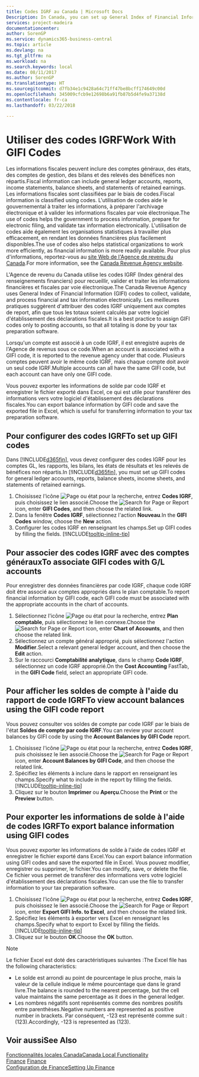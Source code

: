 ```yaml
---
title: Codes IGRF au Canada | Microsoft Docs
Description: In Canada, you can set up General Index of Financial Information (GIFI) codes and assign them to posting accounts
services: project-madeira
documentationcenter: 
author: SorenGP
ms.service: dynamics365-business-central
ms.topic: article
ms.devlang: na
ms.tgt_pltfrm: na
ms.workload: na
ms.search.keywords: local
ms.date: 08/11/2017
ms.author: SorenGP
ms.translationtype: HT
ms.sourcegitcommit: d7fb34e1c9428a64c71ff47be8bcff174649c00d
ms.openlocfilehash: 345009cfcb9e12698b6a91fb87b5d4fe9a37138d
ms.contentlocale: fr-ca
ms.lasthandoff: 03/22/2018

---
```

# <a name="work-with-gifi-codes"></a><span data-ttu-id="48b9f-102">Utiliser des codes IGRF</span><span class="sxs-lookup"><span data-stu-id="48b9f-102">Work With GIFI Codes</span></span>
<span data-ttu-id="48b9f-103">Les informations fiscales peuvent inclure des comptes généraux, des états, des comptes de gestion, des bilans et des relevés des bénéfices non répartis.</span><span class="sxs-lookup"><span data-stu-id="48b9f-103">Fiscal information can include general ledger accounts, reports, income statements, balance sheets, and statements of retained earnings.</span></span> <span data-ttu-id="48b9f-104">Les informations fiscales sont classifiées par le biais de codes.</span><span class="sxs-lookup"><span data-stu-id="48b9f-104">Fiscal information is classified using codes.</span></span> <span data-ttu-id="48b9f-105">L'utilisation de codes aide le gouvernemental à traiter les informations, à préparer l'archivage électronique et à valider les informations fiscales par voie électronique.</span><span class="sxs-lookup"><span data-stu-id="48b9f-105">The use of codes helps the government to process information, prepare for electronic filing, and validate tax information electronically.</span></span> <span data-ttu-id="48b9f-106">L'utilisation de codes aide également les organisations statistiques à travailler plus efficacement, en rendant les données financières plus facilement disponibles.</span><span class="sxs-lookup"><span data-stu-id="48b9f-106">The use of codes also helps statistical organizations to work more efficiently, as financial information is more readily available.</span></span> <span data-ttu-id="48b9f-107">Pour plus d'informations, reportez-vous au [site Web de l'Agence de revenu du Canada](http://www.cra-arc.gc.ca/).</span><span class="sxs-lookup"><span data-stu-id="48b9f-107">For more information, see the [Canada Revenue Agency website](http://www.cra-arc.gc.ca/).</span></span>

<span data-ttu-id="48b9f-108">L'Agence de revenu du Canada utilise les codes IGRF (Index général des renseignements financiers) pour recueillir, valider et traiter les informations financières et fiscales par voie électronique.</span><span class="sxs-lookup"><span data-stu-id="48b9f-108">The Canada Revenue Agency uses General Index of Financial Information (GIFI) codes to collect, validate, and process financial and tax information electronically.</span></span> <span data-ttu-id="48b9f-109">Les meilleures pratiques suggèrent d'attribuer des codes IGRF uniquement aux comptes de report, afin que tous les totaux soient calculés par votre logiciel d'établissement des déclarations fiscales.</span><span class="sxs-lookup"><span data-stu-id="48b9f-109">It is a best practice to assign GIFI codes only to posting accounts, so that all totaling is done by your tax preparation software.</span></span>

<span data-ttu-id="48b9f-110">Lorsqu'un compte est associé à un code IGRF, il est enregistré auprès de l'Agence de revenus sous ce code.</span><span class="sxs-lookup"><span data-stu-id="48b9f-110">When an account is associated with a GIFI code, it is reported to the revenue agency under that code.</span></span> <span data-ttu-id="48b9f-111">Plusieurs comptes peuvent avoir le même code IGRF, mais chaque compte doit avoir un seul code IGRF.</span><span class="sxs-lookup"><span data-stu-id="48b9f-111">Multiple accounts can all have the same GIFI code, but each account can have only one GIFI code.</span></span>

<span data-ttu-id="48b9f-112">Vous pouvez exporter les informations de solde par code IGRF et enregistrer le fichier exporté dans Excel, ce qui est utile pour transférer des informations vers votre logiciel d'établissement des déclarations fiscales.</span><span class="sxs-lookup"><span data-stu-id="48b9f-112">You can export balance information by GIFI code and save the exported file in Excel, which is useful for transferring information to your tax preparation software.</span></span>

## <a name="to-set-up-gifi-codes"></a><span data-ttu-id="48b9f-113">Pour configurer des codes IGRF</span><span class="sxs-lookup"><span data-stu-id="48b9f-113">To set up GIFI codes</span></span>
<span data-ttu-id="48b9f-114">Dans [!INCLUDE[d365fin](../../includes/d365fin_md.md)], vous devez configurer des codes IGRF pour les comptes GL, les rapports, les bilans, les états de résultats et les relevés de bénéfices non répartis.</span><span class="sxs-lookup"><span data-stu-id="48b9f-114">In [!INCLUDE[d365fin](../../includes/d365fin_md.md)], you must set up GIFI codes for general ledger accounts, reports, balance sheets, income sheets, and statements of retained earnings.</span></span>

1. <span data-ttu-id="48b9f-115">Choisissez l'icône ![Page ou état pour la recherche](../../media/ui-search/search_small.png "icône Page ou état pour la recherche"), entrez **Codes IGRF**, puis choisissez le lien associé.</span><span class="sxs-lookup"><span data-stu-id="48b9f-115">Choose the ![Search for Page or Report](../../media/ui-search/search_small.png "Search for Page or Report icon") icon, enter **GIFI Codes**, and then choose the related link.</span></span>
2. <span data-ttu-id="48b9f-116">Dans la fenêtre **Codes IGRF**, sélectionnez l'action **Nouveau**.</span><span class="sxs-lookup"><span data-stu-id="48b9f-116">In the **GIFI Codes** window, choose the **New** action.</span></span>
3. <span data-ttu-id="48b9f-117">Configurer les codes IGRF en renseignant les champs.</span><span class="sxs-lookup"><span data-stu-id="48b9f-117">Set up GIFI codes by filling the fields.</span></span> [!INCLUDE[tooltip-inline-tip](../../includes/tooltip-inline-tip_md.md)]

## <a name="to-associate-gifi-codes-with-gl-accounts"></a><span data-ttu-id="48b9f-118">Pour associer des codes IGRF avec des comptes généraux</span><span class="sxs-lookup"><span data-stu-id="48b9f-118">To associate GIFI codes with G/L accounts</span></span>
<span data-ttu-id="48b9f-119">Pour enregistrer des données financières par code IGRF, chaque code IGRF doit être associé aux comptes appropriés dans le plan comptable.</span><span class="sxs-lookup"><span data-stu-id="48b9f-119">To report financial information by GIFI code, each GIFI code must be associated with the appropriate accounts in the chart of accounts.</span></span>

1. <span data-ttu-id="48b9f-120">Sélectionnez l'icône ![Page ou état pour la recherche](../../media/ui-search/search_small.png "icône Page ou état pour la recherche"), entrez **Plan comptable**, puis sélectionnez le lien connexe.</span><span class="sxs-lookup"><span data-stu-id="48b9f-120">Choose the ![Search for Page or Report](../../media/ui-search/search_small.png "Search for Page or Report icon") icon, enter **Chart of Accounts**, and then choose the related link.</span></span>
2. <span data-ttu-id="48b9f-121">Sélectionnez un compte général approprié, puis sélectionnez l'action **Modifier**.</span><span class="sxs-lookup"><span data-stu-id="48b9f-121">Select a relevant general ledger account, and then choose the **Edit** action.</span></span>
3. <span data-ttu-id="48b9f-122">Sur le raccourci **Comptabilité analytique**, dans le champ **Code IGRF**, sélectionnez un code IGRF approprié.</span><span class="sxs-lookup"><span data-stu-id="48b9f-122">On the **Cost Accounting** FastTab, in the **GIFI Code** field, select an appropriate GIFI code.</span></span>

## <a name="to-view-account-balances-using-the-gifi-code-report"></a><span data-ttu-id="48b9f-123">Pour afficher les soldes de compte à l'aide du rapport de code IGRF</span><span class="sxs-lookup"><span data-stu-id="48b9f-123">To view account balances using the GIFI code report</span></span>
<span data-ttu-id="48b9f-124">Vous pouvez consulter vos soldes de compte par code IGRF par le biais de l'état **Soldes de compte par code IGRF**.</span><span class="sxs-lookup"><span data-stu-id="48b9f-124">You can review your account balances by GIFI code by using the **Account Balances by GIFI Code** report.</span></span>

1. <span data-ttu-id="48b9f-125">Choisissez l'icône ![Page ou état pour la recherche](../../media/ui-search/search_small.png "icône Page ou état pour la recherche"), entrez **Codes IGRF**, puis choisissez le lien associé.</span><span class="sxs-lookup"><span data-stu-id="48b9f-125">Choose the ![Search for Page or Report](../../media/ui-search/search_small.png "Search for Page or Report icon") icon, enter **Account Balances by GIFI Code**, and then choose the related link.</span></span>
2. <span data-ttu-id="48b9f-126">Spécifiez les éléments à inclure dans le rapport en renseignant les champs.</span><span class="sxs-lookup"><span data-stu-id="48b9f-126">Specify what to include in the report by filling the fields.</span></span> [!INCLUDE[tooltip-inline-tip](../../includes/tooltip-inline-tip_md.md)]
3. <span data-ttu-id="48b9f-127">Cliquez sur le bouton **Imprimer** ou **Aperçu**.</span><span class="sxs-lookup"><span data-stu-id="48b9f-127">Choose the **Print** or the **Preview** button.</span></span>

## <a name="to-export-balance-information-using-gifi-codes"></a><span data-ttu-id="48b9f-128">Pour exporter les informations de solde à l'aide de codes IGRF</span><span class="sxs-lookup"><span data-stu-id="48b9f-128">To export balance information using GIFI codes</span></span>
<span data-ttu-id="48b9f-129">Vous pouvez exporter les informations de solde à l'aide de codes IGRF et enregistrer le fichier exporté dans Excel.</span><span class="sxs-lookup"><span data-stu-id="48b9f-129">You can export balance information using GIFI codes and save the exported file in Excel.</span></span> <span data-ttu-id="48b9f-130">Vous pouvez modifier, enregistrer ou supprimer, le fichier.</span><span class="sxs-lookup"><span data-stu-id="48b9f-130">You can modify, save, or delete the file.</span></span> <span data-ttu-id="48b9f-131">Ce fichier vous permet de transférer des informations vers votre logiciel d'établissement des déclarations fiscales.</span><span class="sxs-lookup"><span data-stu-id="48b9f-131">You can use the file to transfer information to your tax preparation software.</span></span>

1. <span data-ttu-id="48b9f-132">Choisissez l'icône ![Page ou état pour la recherche](../../media/ui-search/search_small.png "icône Page ou état pour la recherche"), entrez **Codes IGRF**, puis choisissez le lien associé.</span><span class="sxs-lookup"><span data-stu-id="48b9f-132">Choose the ![Search for Page or Report](../../media/ui-search/search_small.png "Search for Page or Report icon") icon, enter **Export GIFI Info. to Excel**, and then choose the related link.</span></span>
2. <span data-ttu-id="48b9f-133">Spécifiez les éléments à exporter vers Excel en renseignant les champs.</span><span class="sxs-lookup"><span data-stu-id="48b9f-133">Specify what to export to Excel by filling the fields.</span></span> [!INCLUDE[tooltip-inline-tip](../../includes/tooltip-inline-tip_md.md)]
3. <span data-ttu-id="48b9f-134">Cliquez sur le bouton **OK**.</span><span class="sxs-lookup"><span data-stu-id="48b9f-134">Choose the **OK** button.</span></span>

> [!NOTE]  
>   <span data-ttu-id="48b9f-135">Le fichier Excel est doté des caractéristiques suivantes :</span><span class="sxs-lookup"><span data-stu-id="48b9f-135">The Excel file has the following characteristics:</span></span>

* <span data-ttu-id="48b9f-136">Le solde est arrondi au point de pourcentage le plus proche, mais la valeur de la cellule indique le même pourcentage que dans le grand livre.</span><span class="sxs-lookup"><span data-stu-id="48b9f-136">The balance is rounded to the nearest percentage, but the cell value maintains the same percentage as it does in the general ledger.</span></span>
* <span data-ttu-id="48b9f-137">Les nombres négatifs sont représentés comme des nombres positifs entre parenthèses.</span><span class="sxs-lookup"><span data-stu-id="48b9f-137">Negative numbers are represented as positive number in brackets.</span></span> <span data-ttu-id="48b9f-138">Par conséquent, -123 est représenté comme suit : (123).</span><span class="sxs-lookup"><span data-stu-id="48b9f-138">Accordingly, -123 is represented as (123).</span></span>

## <a name="see-also"></a><span data-ttu-id="48b9f-139">Voir aussi</span><span class="sxs-lookup"><span data-stu-id="48b9f-139">See Also</span></span>
[<span data-ttu-id="48b9f-140">Fonctionnalités locales Canada</span><span class="sxs-lookup"><span data-stu-id="48b9f-140">Canada Local Functionality</span></span>](canada-local-functionality.md)  
<span data-ttu-id="48b9f-141">[Finance](../../finance.md) </span><span class="sxs-lookup"><span data-stu-id="48b9f-141">[Finance](../../finance.md) </span></span>  
[<span data-ttu-id="48b9f-142">Configuration de Finance</span><span class="sxs-lookup"><span data-stu-id="48b9f-142">Setting Up Finance</span></span>](../../finance.md)

